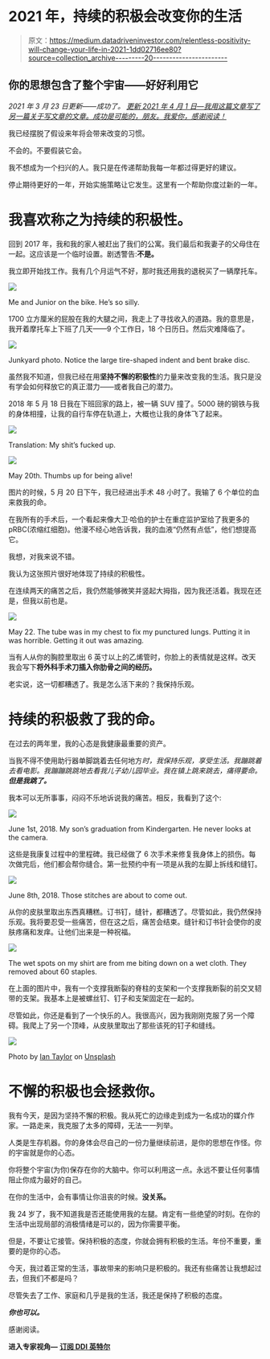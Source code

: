 # 2021 年，持续的积极会改变你的生活

> 原文：<https://medium.datadriveninvestor.com/relentless-positivity-will-change-your-life-in-2021-1dd02716ee80?source=collection_archive---------20----------------------->

## 你的思想包含了整个宇宙——好好利用它

*2021 年 3 月 23 日更新——成功了。* [*更新 2021 年 4 月 1 日—我用这篇文章写了另一篇关于写文章的文章。成功是可能的，朋友。我爱你，感谢阅读！*](https://kbtheauthor.medium.com/proof-that-life-gets-better-ad28922e8472?sk=7be142afbeddce1b779554cbaf056a28)

我已经摆脱了假设来年将会带来改变的习惯。

不会的。不要假装它会。

我不想成为一个扫兴的人。我只是在传递帮助我每一年都过得更好的建议。

停止期待更好的一年，开始实施策略让它发生。这里有一个帮助你度过新的一年。

# 我喜欢称之为**持续的积极性。**

回到 2017 年，我和我的家人被赶出了我们的公寓。我们最后和我妻子的父母住在一起。这应该是一个临时设置。剧透警告:**不是。**

我立即开始找工作。我有几个月运气不好，那时我还用我的退税买了一辆摩托车。

![](img/b35f5991e4875bca600c88cc3abf2eb7.png)

Me and Junior on the bike. He’s so silly.

1700 立方厘米的屁股在我的大腿之间，我走上了寻找收入的道路。我的意思是，我开着摩托车上下班了几天——9 个工作日，18 个日历日。然后灾难降临了。

![](img/502eee5143af126577f2fa55fb82e829.png)

Junkyard photo. Notice the large tire-shaped indent and bent brake disc.

虽然我不知道，但我已经在用**坚持不懈的积极性**的力量来改变我的生活。我只是没有学会如何释放它的真正潜力——或者我自己的潜力。

2018 年 5 月 18 日我在下班回家的路上，被一辆 SUV 撞了。5000 磅的钢铁与我的身体相撞，让我的自行车停在轨道上，大概也让我的身体飞了起来。

![](img/a74dbc7f144e445ddd3ab2185c4edafb.png)

Translation: My shit’s fucked up.

![](img/32052ebf17ab39f182a463a42f0ece2f.png)

May 20th. Thumbs up for being alive!

图片的时候，5 月 20 日下午，我已经进出手术 48 小时了。我输了 6 个单位的血来救我的命。

在我所有的手术后，一个看起来像大卫·哈伯的护士在重症监护室给了我更多的 pRBC(浓缩红细胞)。他漫不经心地告诉我，我的血液“仍然有点低”，他们想提高它。

我想，对我来说不错。

我认为这张照片很好地体现了持续的积极性。

在连续两天的痛苦之后，我仍然能够微笑并竖起大拇指，因为我还活着。我现在还是，但我以前也是。

![](img/0410f45336d7093a16d7bc421c970831.png)

May 22\. The tube was in my chest to fix my punctured lungs. Putting it in was horrible. Getting it out was amazing.

当有人从你的胸腔里取出 6 英寸以上的乙烯管时，你脸上的表情就是这样。改天我会写下**将外科手术刀插入你肋骨之间的经历。**

老实说，这一切都糟透了。我是怎么活下来的？我保持乐观。

# 持续的积极救了我的命。

在过去的两年里，我的心态是我健康最重要的资产。

当我不得不使用助行器单脚跳着去任何地方*时，我保持乐观，享受生活。我蹦跳着去看电影。我蹦蹦跳跳地去看我儿子幼儿园毕业。我在镇上跳来跳去，痛得要命。**但是我跳了。***

我本可以无所事事，闷闷不乐地诉说我的痛苦。相反，我看到了这个:

![](img/b9c6c8997e1975dd238fb0d754617535.png)

June 1st, 2018\. My son’s graduation from Kindergarten. He never looks at the camera.

这些是我康复过程中的里程碑。我已经做了 6 次手术来修复我身体上的损伤。每次做完后，他们都会帮你缝合。第一批预约中有一项是从我的左脚上拆线和缝钉。

![](img/b6ba64f05f6e820ad2ff272118e55b41.png)

June 8th, 2018\. Those stitches are about to come out.

从你的皮肤里取出东西真糟糕。订书钉，缝针，都糟透了。尽管如此，我仍然保持乐观。我将要忍受一些痛苦，但在这之后，痛苦会结束。缝针和订书针会使你的皮肤疼痛和发痒。让他们出来是一种祝福。

![](img/cf43f97d98373fc70ceb019af31446ab.png)

The wet spots on my shirt are from me biting down on a wet cloth. They removed about 60 staples.

在上面的图片中，我有一个支撑我断裂的脊柱的支架和一个支撑我断裂的前交叉韧带的支架。我基本上是被螺丝钉、钉子和支架固定在一起的。

尽管如此，你还是看到了一个快乐的人。我很高兴，因为我刚刚克服了另一个障碍。我爬上了另一个顶峰，从皮肤里取出了那些该死的钉子和缝线。

![](img/2f7612441bd332f229450a3198948969.png)

Photo by [Ian Taylor](https://unsplash.com/@carrier_lost?utm_source=medium&utm_medium=referral) on [Unsplash](https://unsplash.com?utm_source=medium&utm_medium=referral)

# 不懈的积极也会拯救你。

我有今天，是因为坚持不懈的积极。我从死亡的边缘走到成为一名成功的媒介作家。一路走来，我克服了太多的障碍，无法一一列举。

人类是生存机器。你的身体会尽自己的一份力量继续前进，是你的思想在作怪。你的宇宙就是你的心态。

你将整个宇宙(为你)保存在你的大脑中。你可以利用这一点。永远不要让任何事情阻止你成为最好的自己。

在你的生活中，会有事情让你沮丧的时候。**没关系。**

我 24 岁了，我不知道我是否还能使用我的左腿。肯定有一些绝望的时刻。在你的生活中出现局部的消极情绪是可以的，因为你需要平衡。

但是，不要让它接管。保持积极的态度，你就会拥有积极的生活。年份不重要，重要的是你的心态。

今天，我过着正常的生活，事故带来的影响只是积极的。我还有些痛苦让我想起过去，但我们不都是吗？

尽管失去了工作、家庭和几乎是我的生活，我还是保持了积极的态度。

***你也可以。***

感谢阅读。

**进入专家视角—** [**订阅 DDI 英特尔**](https://datadriveninvestor.com/ddi-intel)